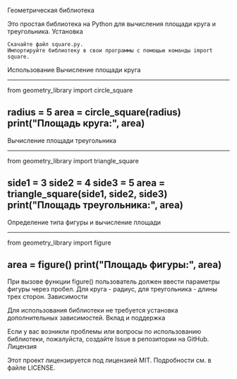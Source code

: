 Геометрическая библиотека

Это простая библиотека на Python для вычисления площади круга и треугольника.
Установка

    Скачайте файл square.py.
    Импортируйте библиотеку в свои программы с помощью команды import square.

Использование
Вычисление площади круга

------------------------------------
from geometry_library import circle_square

radius = 5
area = circle_square(radius)
print("Площадь круга:", area)
---------------------------------------
Вычисление площади треугольника

----------------------------------------------
from geometry_library import triangle_square

side1 = 3
side2 = 4
side3 = 5
area = triangle_square(side1, side2, side3)
print("Площадь треугольника:", area)
---------------------------------------------
Определение типа фигуры и вычисление площади

----------------------------------------------
from geometry_library import figure

area = figure()
print("Площадь фигуры:", area)
-----------------------------------------------
При вызове функции figure() пользователь должен ввести параметры фигуры через пробел. Для круга - радиус, для треугольника - длины трех сторон.
Зависимости

Для использования библиотеки не требуется установка дополнительных зависимостей.
Вклад и поддержка

Если у вас возникли проблемы или вопросы по использованию библиотеки, пожалуйста, создайте Issue в репозитории на GitHub.
Лицензия

Этот проект лицензируется под лицензией MIT. Подробности см. в файле LICENSE.
